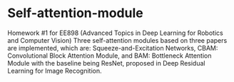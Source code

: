# Self-attention-module
Homework #1 for EE898 (Advanced Topics in Deep Learning for Robotics and Computer Vision)
Three self-attention modules based on three papers are implemented, which are:
Squeeze-and-Excitation Networks,
CBAM: Convolutional Block Attention Module, and
BAM: Bottleneck Attention Module
with the baseline being ResNet, proposed in
Deep Residual Learning for Image Recognition.
